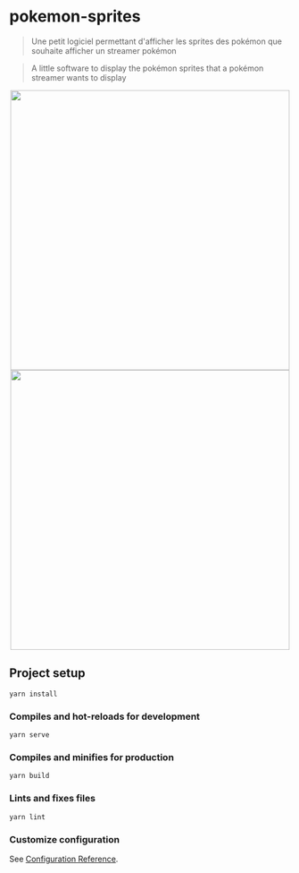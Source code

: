 # pokemon-sprites

> Une petit logiciel permettant d'afficher les sprites des pokémon que souhaite afficher un streamer pokémon

> A little software to display the pokémon sprites that a pokémon streamer wants to display

<p align="center">
  <img width="500" src="https://i.imgur.com/mlQmCao.png"/>
  <img width="500" src="https://i.imgur.com/3uRnbQT.png"/>
</p>

## Project setup
```
yarn install
```

### Compiles and hot-reloads for development
```
yarn serve
```

### Compiles and minifies for production
```
yarn build
```

### Lints and fixes files
```
yarn lint
```

### Customize configuration
See [Configuration Reference](https://cli.vuejs.org/config/).
